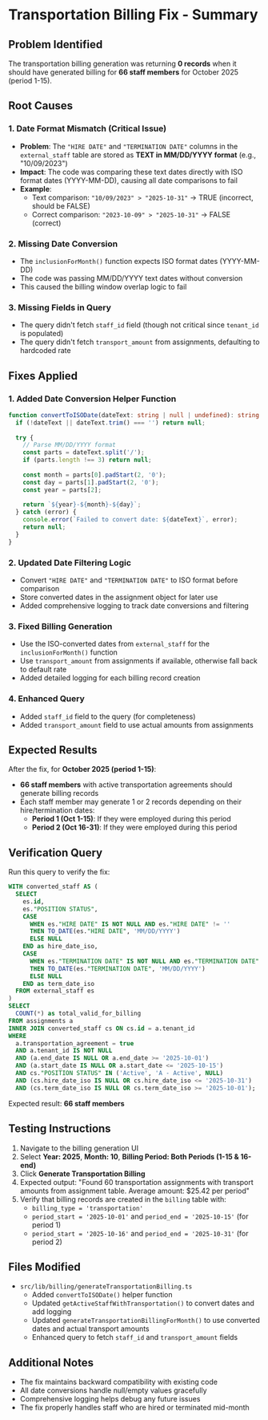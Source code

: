 # Transportation Billing Fix - Summary

## Problem Identified

The transportation billing generation was returning **0 records** when it should have generated billing for **66 staff members** for October 2025 (period 1-15).

## Root Causes

### 1. **Date Format Mismatch** (Critical Issue)
- **Problem**: The `"HIRE DATE"` and `"TERMINATION DATE"` columns in the `external_staff` table are stored as **TEXT in MM/DD/YYYY format** (e.g., "10/09/2023")
- **Impact**: The code was comparing these text dates directly with ISO format dates (YYYY-MM-DD), causing all date comparisons to fail
- **Example**: 
  - Text comparison: `"10/09/2023" > "2025-10-31"` → TRUE (incorrect, should be FALSE)
  - Correct comparison: `"2023-10-09" > "2025-10-31"` → FALSE (correct)

### 2. **Missing Date Conversion**
- The `inclusionForMonth()` function expects ISO format dates (YYYY-MM-DD)
- The code was passing MM/DD/YYYY text dates without conversion
- This caused the billing window overlap logic to fail

### 3. **Missing Fields in Query**
- The query didn't fetch `staff_id` field (though not critical since `tenant_id` is populated)
- The query didn't fetch `transport_amount` from assignments, defaulting to hardcoded rate

## Fixes Applied

### 1. **Added Date Conversion Helper Function**
```typescript
function convertToISODate(dateText: string | null | undefined): string | null {
  if (!dateText || dateText.trim() === '') return null;
  
  try {
    // Parse MM/DD/YYYY format
    const parts = dateText.split('/');
    if (parts.length !== 3) return null;
    
    const month = parts[0].padStart(2, '0');
    const day = parts[1].padStart(2, '0');
    const year = parts[2];
    
    return `${year}-${month}-${day}`;
  } catch (error) {
    console.error(`Failed to convert date: ${dateText}`, error);
    return null;
  }
}
```

### 2. **Updated Date Filtering Logic**
- Convert `"HIRE DATE"` and `"TERMINATION DATE"` to ISO format before comparison
- Store converted dates in the assignment object for later use
- Added comprehensive logging to track date conversions and filtering

### 3. **Fixed Billing Generation**
- Use the ISO-converted dates from `external_staff` for the `inclusionForMonth()` function
- Use `transport_amount` from assignments if available, otherwise fall back to default rate
- Added detailed logging for each billing record creation

### 4. **Enhanced Query**
- Added `staff_id` field to the query (for completeness)
- Added `transport_amount` field to use actual amounts from assignments

## Expected Results

After the fix, for **October 2025 (period 1-15)**:
- **66 staff members** with active transportation agreements should generate billing records
- Each staff member may generate 1 or 2 records depending on their hire/termination dates:
  - **Period 1 (Oct 1-15)**: If they were employed during this period
  - **Period 2 (Oct 16-31)**: If they were employed during this period

## Verification Query

Run this query to verify the fix:

```sql
WITH converted_staff AS (
  SELECT 
    es.id,
    es."POSITION STATUS",
    CASE 
      WHEN es."HIRE DATE" IS NOT NULL AND es."HIRE DATE" != '' 
      THEN TO_DATE(es."HIRE DATE", 'MM/DD/YYYY')
      ELSE NULL
    END as hire_date_iso,
    CASE 
      WHEN es."TERMINATION DATE" IS NOT NULL AND es."TERMINATION DATE" != '' 
      THEN TO_DATE(es."TERMINATION DATE", 'MM/DD/YYYY')
      ELSE NULL
    END as term_date_iso
  FROM external_staff es
)
SELECT 
  COUNT(*) as total_valid_for_billing
FROM assignments a
INNER JOIN converted_staff cs ON cs.id = a.tenant_id
WHERE 
  a.transportation_agreement = true
  AND a.tenant_id IS NOT NULL
  AND (a.end_date IS NULL OR a.end_date >= '2025-10-01')
  AND (a.start_date IS NULL OR a.start_date <= '2025-10-15')
  AND cs."POSITION STATUS" IN ('Active', 'A - Active', NULL)
  AND (cs.hire_date_iso IS NULL OR cs.hire_date_iso <= '2025-10-31')
  AND (cs.term_date_iso IS NULL OR cs.term_date_iso >= '2025-10-01');
```

Expected result: **66 staff members**

## Testing Instructions

1. Navigate to the billing generation UI
2. Select **Year: 2025**, **Month: 10**, **Billing Period: Both Periods (1-15 & 16-end)**
3. Click **Generate Transportation Billing**
4. Expected output: "Found 60 transportation assignments with transport amounts from assignment table. Average amount: $25.42 per period"
5. Verify that billing records are created in the `billing` table with:
   - `billing_type = 'transportation'`
   - `period_start = '2025-10-01'` and `period_end = '2025-10-15'` (for period 1)
   - `period_start = '2025-10-16'` and `period_end = '2025-10-31'` (for period 2)

## Files Modified

- `src/lib/billing/generateTransportationBilling.ts`
  - Added `convertToISODate()` helper function
  - Updated `getActiveStaffWithTransportation()` to convert dates and add logging
  - Updated `generateTransportationBillingForMonth()` to use converted dates and actual transport amounts
  - Enhanced query to fetch `staff_id` and `transport_amount` fields

## Additional Notes

- The fix maintains backward compatibility with existing code
- All date conversions handle null/empty values gracefully
- Comprehensive logging helps debug any future issues
- The fix properly handles staff who are hired or terminated mid-month
